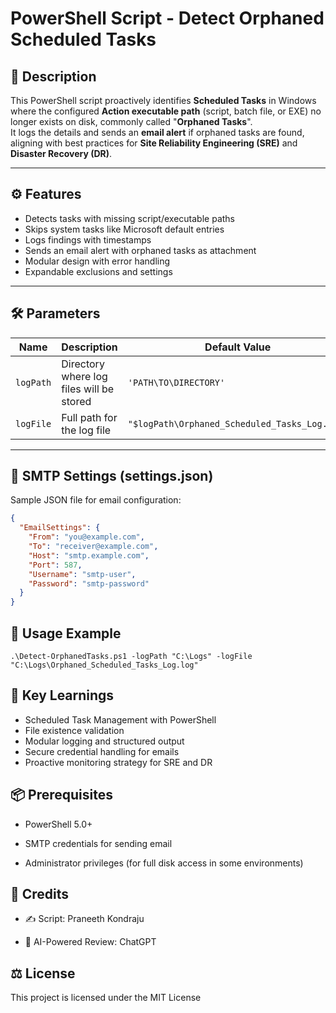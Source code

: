 # PowerShell Script - Detect Orphaned Scheduled Tasks

## 📜 Description
This PowerShell script proactively identifies **Scheduled Tasks** in Windows where the configured **Action executable path** (script, batch file, or EXE) no longer exists on disk, commonly called "**Orphaned Tasks**".  
It logs the details and sends an **email alert** if orphaned tasks are found, aligning with best practices for **Site Reliability Engineering (SRE)** and **Disaster Recovery (DR)**.

---

## ⚙️ Features
- Detects tasks with missing script/executable paths
- Skips system tasks like Microsoft default entries
- Logs findings with timestamps
- Sends an email alert with orphaned tasks as attachment
- Modular design with error handling
- Expandable exclusions and settings

---

## 🛠 Parameters

| Name           | Description                             | Default Value        |
|----------------|-----------------------------------------|----------------------|
| `logPath`      | Directory where log files will be stored | `'PATH\TO\DIRECTORY'` |
| `logFile`      | Full path for the log file               | `"$logPath\Orphaned_Scheduled_Tasks_Log.log"` |
---

## 📂 SMTP Settings (settings.json)
Sample JSON file for email configuration:

```json
{
  "EmailSettings": {
    "From": "you@example.com",
    "To": "receiver@example.com",
    "Host": "smtp.example.com",
    "Port": 587,
    "Username": "smtp-user",
    "Password": "smtp-password"
  }
}
```
## 🚀 Usage Example
```
.\Detect-OrphanedTasks.ps1 -logPath "C:\Logs" -logFile "C:\Logs\Orphaned_Scheduled_Tasks_Log.log"
```

## 🧠 Key Learnings
- Scheduled Task Management with PowerShell
- File existence validation
- Modular logging and structured output
- Secure credential handling for emails
- Proactive monitoring strategy for SRE and DR

## 📦 Prerequisites
- PowerShell 5.0+

- SMTP credentials for sending email

- Administrator privileges (for full disk access in some environments)

## 👥 Credits

- ✍️ Script: Praneeth Kondraju

- 🤖 AI-Powered Review: ChatGPT

## ⚖️ License
This project is licensed under the MIT License
